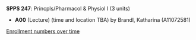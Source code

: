 **SPPS 247**: Princpls/Pharmacol & Physiol I (3 units)

- **A00** (Lecture) (time and location TBA) by Brandl, Katharina (A11072581)

[Enrollment numbers over time](./SPPS247.tsv)
